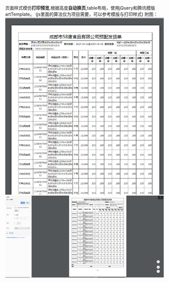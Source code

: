 页面样式模仿<b>打印预览</b>,根据高度<b>自动换页</b>,table布局，使用jQuery和腾讯模版artTemplate。
(js里面的算法仅为项目需要，可以参考模版与打印样式)
附图：
<img src="print-view1.png">
<img src="print-view2.png">
